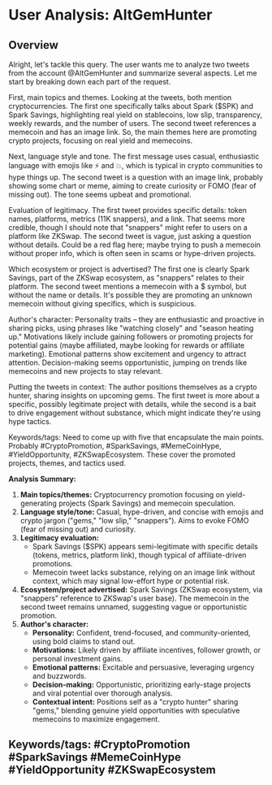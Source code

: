 # User Analysis: AltGemHunter

## Overview

<think>
Alright, let's tackle this query. The user wants me to analyze two tweets from the account @AltGemHunter and summarize several aspects. Let me start by breaking down each part of the request.

First, main topics and themes. Looking at the tweets, both mention cryptocurrencies. The first one specifically talks about Spark ($SPK) and Spark Savings, highlighting real yield on stablecoins, low slip, transparency, weekly rewards, and the number of users. The second tweet references a memecoin and has an image link. So, the main themes here are promoting crypto projects, focusing on real yield and memecoins. 

Next, language style and tone. The first message uses casual, enthusiastic language with emojis like ⚡️ and 💥, which is typical in crypto communities to hype things up. The second tweet is a question with an image link, probably showing some chart or meme, aiming to create curiosity or FOMO (fear of missing out). The tone seems upbeat and promotional.

Evaluation of legitimacy. The first tweet provides specific details: token names, platforms, metrics (11K snappers), and a link. That seems more credible, though I should note that "snappers" might refer to users on a platform like ZKSwap. The second tweet is vague, just asking a question without details. Could be a red flag here; maybe trying to push a memecoin without proper info, which is often seen in scams or hype-driven projects.

Which ecosystem or project is advertised? The first one is clearly Spark Savings, part of the ZKSwap ecosystem, as "snappers" relates to their platform. The second tweet mentions a memecoin with a $ symbol, but without the name or details. It's possible they are promoting an unknown memecoin without giving specifics, which is suspicious.

Author's character: Personality traits – they are enthusiastic and proactive in sharing picks, using phrases like "watching closely" and "season heating up." Motivations likely include gaining followers or promoting projects for potential gains (maybe affiliated, maybe looking for rewards or affiliate marketing). Emotional patterns show excitement and urgency to attract attention. Decision-making seems opportunistic, jumping on trends like memecoins and new projects to stay relevant.

Putting the tweets in context: The author positions themselves as a crypto hunter, sharing insights on upcoming gems. The first tweet is more about a specific, possibly legitimate project with details, while the second is a bait to drive engagement without substance, which might indicate they're using hype tactics.

Keywords/tags: Need to come up with five that encapsulate the main points. Probably #CryptoPromotion, #SparkSavings, #MemeCoinHype, #YieldOpportunity, #ZKSwapEcosystem. These cover the promoted projects, themes, and tactics used.
</think>

**Analysis Summary:**  
1. **Main topics/themes:** Cryptocurrency promotion focusing on yield-generating projects (Spark Savings) and memecoin speculation.  
2. **Language style/tone:** Casual, hype-driven, and concise with emojis and crypto jargon ("gems," "low slip," "snappers"). Aims to evoke FOMO (fear of missing out) and curiosity.  
3. **Legitimacy evaluation:**  
   - Spark Savings ($SPK) appears semi-legitimate with specific details (tokens, metrics, platform link), though typical of affiliate-driven promotions.  
   - Memecoin tweet lacks substance, relying on an image link without context, which may signal low-effort hype or potential risk.  
4. **Ecosystem/project advertised:** Spark Savings (ZKSwap ecosystem, via "snappers" reference to ZKSwap's user base). The memecoin in the second tweet remains unnamed, suggesting vague or opportunistic promotion.  
5. **Author's character:**  
   - **Personality:** Confident, trend-focused, and community-oriented, using bold claims to stand out.  
   - **Motivations:** Likely driven by affiliate incentives, follower growth, or personal investment gains.  
   - **Emotional patterns:** Excitable and persuasive, leveraging urgency and buzzwords.  
   - **Decision-making:** Opportunistic, prioritizing early-stage projects and viral potential over thorough analysis.  
   - **Contextual intent:** Positions self as a "crypto hunter" sharing "gems," blending genuine yield opportunities with speculative memecoins to maximize engagement.  

**Keywords/tags:** #CryptoPromotion #SparkSavings #MemeCoinHype #YieldOpportunity #ZKSwapEcosystem
---
